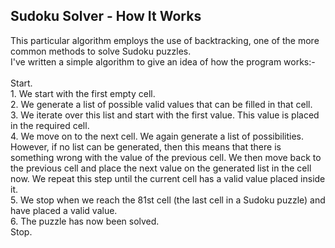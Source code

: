 <h2>Sudoku Solver - How It Works</h2>
This particular algorithm employs the use of backtracking, one of the more common methods to solve Sudoku puzzles.
<br>
I've written a simple algorithm to give an idea of how the program works:-
<br>
<br>
Start.
<br>
1. We start with the first empty cell.
<br>
2. We generate a list of possible valid values that can be filled in that cell.
<br>
3. We iterate over this list and start with the first value. This value is placed in the required cell.
<br>
4. We move on to the next cell. We again generate a list of possibilities. However, if no list can be generated, then this means that there is something wrong with the value of the previous cell. We then move back to the previous cell and place the next value on the generated list in the cell now. We repeat this step until the current cell has a valid value placed inside it.
<br>
5. We stop when we reach the 81st cell (the last cell in a Sudoku puzzle) and have placed a valid value.
<br>
6. The puzzle has now been solved.
<br>
Stop.
